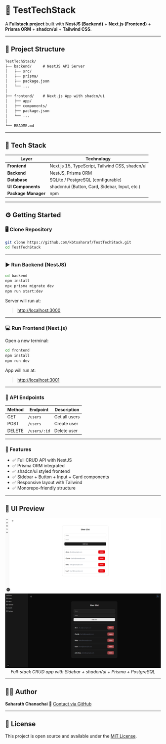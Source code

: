 # 🚀 TestTechStack

A **Fullstack project** built with **NestJS (Backend)** + **Next.js (Frontend)** + **Prisma ORM** + **shadcn/ui** + **Tailwind CSS**.

---

## 📂 Project Structure

```
TestTechStack/
├── backend/     # NestJS API Server
│   ├── src/
│   ├── prisma/
│   ├── package.json
│   └── ...
│
├── frontend/    # Next.js App with shadcn/ui
│   ├── app/
│   ├── components/
│   ├── package.json
│   └── ...
│
└── README.md
````

---

## 🧠 Tech Stack

| Layer | Technology |
|-------|-------------|
| **Frontend** | Next.js 15, TypeScript, Tailwind CSS, shadcn/ui |
| **Backend** | NestJS, Prisma ORM |
| **Database** | SQLite / PostgreSQL (configurable) |
| **UI Components** | shadcn/ui (Button, Card, Sidebar, Input, etc.) |
| **Package Manager** | npm |

---

## ⚙️ Getting Started

### 🖥️ Clone Repository
```bash
git clone https://github.com/kbtsaharaf/TestTechStack.git
cd TestTechStack
````

---

### ▶️ Run Backend (NestJS)

```bash
cd backend
npm install
npx prisma migrate dev
npm run start:dev
```

Server will run at:

> [http://localhost:3000](http://localhost:3000)

---

### 💻 Run Frontend (Next.js)

Open a new terminal:

```bash
cd frontend
npm install
npm run dev
```

App will run at:

> [http://localhost:3001](http://localhost:3001)

---

### 🔗 API Endpoints

| Method | Endpoint     | Description   |
| ------ | ------------ | ------------- |
| GET    | `/users`     | Get all users |
| POST   | `/users`     | Create user   |
| DELETE | `/users/:id` | Delete user   |

---

### 🧩 Features

* ✅ Full CRUD API with NestJS
* ✅ Prisma ORM integrated
* ✅ shadcn/ui styled frontend
* ✅ Sidebar + Button + Input + Card components
* ✅ Responsive layout with Tailwind
* ✅ Monorepo-friendly structure

---

## 🧱 UI Preview

<p align="center">
  <img src="https://github.com/kbtsaharat/TestTechStack/blob/main/Screenshot%202025-10-20%20172112.png?raw=true" alt="App Screenshot" width="800"/>
  <img src="https://github.com/kbtsaharat/TestTechStack/blob/main/Screenshot%202025-10-21%20133902.png?raw=true" alt="App Screenshot" width="800"/>
  <br/>
  <em>Full-stack CRUD app with Sidebar + shadcn/ui + Prisma + PostgreSQL</em>
</p>

---

## 🧑‍💻 Author

**Saharath Chanachai**
📧 [Contact via GitHub](https://github.com/kbtsaharat)

---

## 📄 License

This project is open source and available under the [MIT License](LICENSE).